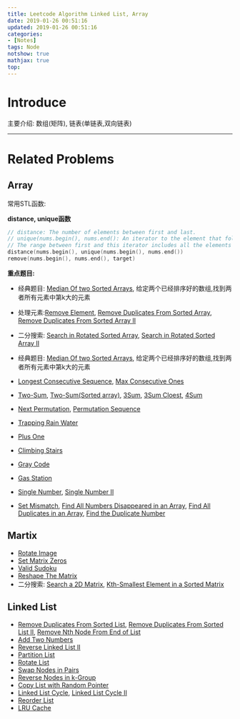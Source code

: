 ```yaml
---
title: Leetcode Algorithm Linked List, Array
date: 2019-01-26 00:51:16
updated: 2019-01-26 00:51:16
categories: 
- [Notes]
tags: Node
notshow: true
mathjax: true
top:
---
```


# Introduce

主要介绍: 数组(矩阵), 链表(单链表,双向链表)

<!-- more -->

------------

# Related Problems

## Array

常用STL函数:

**distance, unique函数**

```cpp
// distance: The number of elements between first and last.
// unique(nums.begin(), nums.end(): An iterator to the element that follows the last element not removed.
// The range between first and this iterator includes all the elements in the sequence that were not considered duplicates.
distance(nums.begin(), unique(nums.begin(), nums.end())
remove(nums.begin(), nums.end(), target)
```

**重点题目:**
- 经典题目: [Median Of two Sorted Arrays](../Leetcode-4-Median-of-Two-Sorted-Arrays/), 给定两个已经排序好的数组,找到两者所有元素中第k大的元素

- 处理元素:[Remove Element](../Leetcode-27-Remove-Element/), [Remove Duplicates From Sorted Array](../Leetcode-26-Remove-Duplicates-From-Sorted-Array/), [Remove Duplicates From Sorted Array II](../Leetcode-80-Remove-Duplicates-From-Sorted-Array-II/)
- 二分搜索: [Search in Rotated Sorted Array](../Leetcode-33-Search-In-Rotated-Sorted-Array/), [Search in Rotated Sorted Array II](../Leetcode-81-Search-In-Rotated-Sorted-Array-II/)
- 经典题目: [Median Of two Sorted Arrays](../Leetcode-4-Median-of-Two-Sorted-Arrays/), 给定两个已经排序好的数组,找到两者所有元素中第k大的元素
- [Longest Consecutive Sequence](../Leetcode-128-Longest-Consecutive-Sequence/), [Max Consecutive Ones](../Leetcode-485-Max-Consecutive-Ones/)
- [Two-Sum](../Leetcode-1-Two-Sum/), [Two-Sum(Sorted array)](../Leetcode-167-Two-Sum-II-Input-Array-Is-Sorted/), [3Sum](../Leetcode-15-3Sum/), [3Sum Cloest](../Leetcode-16-3Sum-Closest/), [4Sum](../Leetcode-18-4Sum/)
- [Next Permutation](../Leetcode-31-Next-Permutation/), [Permutation Sequence](../Leetcode-60-Permutation-Sequence/)
- [Trapping Rain Water](../Leetcode-42-Trapping-Rain-Water/)
- [Plus One](../Leetcode-66-Plus-One/)
- [Climbing Stairs](../Leetcode-70-Climbing-Stairs/)
- [Gray Code](../Leetcode-89-Gray-Code/)
- [Gas Station](../Leetcode-134-Gas-Station/)
- [Single Number](../Leetcode-136-Single-Number/), [Single Number II](../Leetcode-137-Single-Number-II/)
- [Set Mismatch](../Leetcode-645-Set-Mismatch/), [Find All Numbers Disappeared in an Array](../Leetcode-448-Find-All-Numbers-Disappeared-In-An-Array/), [Find All Duplicates in an Array](../Leetcode-442-Find-All-Duplicates-In-An-Array/), [Find the Duplicate Number](../Leetcode-287-Find-the-Duplicate-Number/)

## Martix

- [Rotate Image](../Leetcode-48-Rotate-Image/)
- [Set Matrix Zeros](../Leetcode-73-Set-Matrix-Zeroes/)
- [Valid Sudoku](../Leetcode-36-Valid-Sudoku/)
- [Reshape The Matrix](../Leetcode-566-Reshape-the-Matrix/)
- 二分搜索: [Search a 2D Matrix](../Leetcode-74-Search-a-2D-Matrix/), [Kth-Smallest Element in a Sorted Matrix](../Leetcode-378-Kth-Smallest-Element-in-a-Sorted-Matrix/)

## Linked List

- [Remove Duplicates From Sorted List](../Leetcode-83-Remove-Duplicates-From-Sorted-List/), [Remove Duplicates From Sorted List II](../Leetcode-82-Remove-Duplicates-From-Sorted-List-II/), [Remove Nth Node From End of List](../Leetcode-19-Remove-Nth-Node-From-End-Of-List/)
- [Add Two Numbers](../Leetcode-2-Add-Two-Numbers/)
- [Reverse Linked List II](../Leetcode-92-Reverse-Linked-List-II/)
- [Partition List](../Leetcode-86-Partition-List/)
- [Rotate List](../Leetcode-61-Rotate-List/)
- [Swap Nodes in Pairs](../Leetcode-24-Swap-Nodes-In-Pairs/)
- [Reverse Nodes in k-Group](../Leetcode-25-Reverse-Nodes-In-K-Group/)
- [Copy List with Random Pointer](../Leetcode-138-Copy-List-With-Random-Pointer/)
- [Linked List Cycle](../Leetcode-141-Linked-List-Cycle/), [Linked List Cycle II](../Leetcode-142-Linked-List-Cycle-II/)
- [Reorder List](../Leetcode-143-Reorder-List/)
- [LRU Cache](../Leetcode-146-LRU-Cache/)